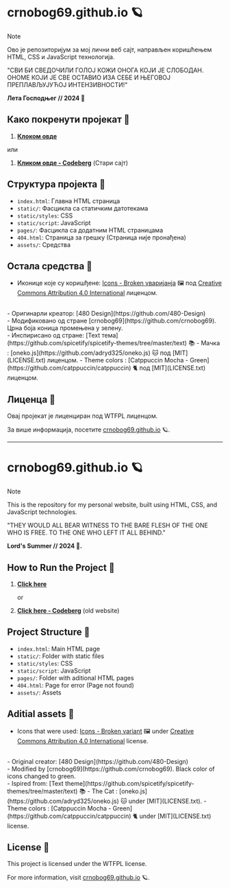 # crnobog69.github.io 🪐


> [!NOTE]
> Ово је репозиторијум за мој лични веб сајт, направљен коришћењем HTML, CSS и JavaScript технологија.

"СВИ БИ СВЕДОЧИЛИ ГОЛОЈ КОЖИ ОНОГА КОЈИ ЈЕ СЛОБОДАН. ОНОМЕ КОЈИ ЈЕ СВЕ ОСТАВИО ИЗА СЕБЕ И ЊЕГОВОЈ ПРЕПЛАВЉУЈУЋОЈ ИНТЕНЗИВНОСТИ!"

**Лета Господњег // 2024 🗼**

## Како покренути пројекат 🚀

1. **[Клоком овде](https://crnobog69.github.io/)**
    
  или

1. **[Кликом овде - Codeberg](https://crnobog.codeberg.page/)** (Стари сајт)

## Структура пројекта 📁

- `index.html`: Главна HTML страница
- `static/`: Фасцикла са статичким датотекама
- `static/styles`: CSS
- `static/script`: JavaScript
- `pages/`: Фасцикла са додатним HTML страницама
- `404.html`: Страница за грешку (Страница није пронађена)
- `assets/`: Средства

## Остала средства 📖 

- Иконице које су коришђене: [Icons - Broken vваријанја](https://github.com/480-Design/Solar-Icon-Set) 🖼️ под [Creative Commons Attribution 4.0 International](LICENSE.md) лиценцом. 
<br>
- Оригинарли креатор: [480 Design](https://github.com/480-Design)
<br>
- Модификовано од стране [crnobog69](https://github.com/crnobog69). Црна боја коница промењена у зелену.
<br>
- Инспирисано од стране: [Text тема](https://github.com/spicetify/spicetify-themes/tree/master/text) 📚
- Мачка : [oneko.js](https://github.com/adryd325/oneko.js)  🐱 под [MIT](LICENSE.txt) лиценцом.
- Theme colors : [Catppuccin Mocha - Green](https://github.com/catppuccin/catppuccin) 🐈 под [MIT](LICENSE.txt) лиценцом.

## Лиценца 📜

Овај пројекат је лиценциран под WTFPL лиценцом.

За више информација, посетите [crnobog69.github.io](https://crnobog69.github.io) 🪐.

---

# crnobog69.github.io 🪐

> [!NOTE]
> This is the repository for my personal website, built using HTML, CSS, and JavaScript technologies.

"THEY WOULD ALL BEAR WITNESS TO THE BARE FLESH OF THE ONE WHO IS FREE. TO THE ONE WHO LEFT IT ALL BEHIND."

**Lord's Summer // 2024 🗼.**

## How to Run the Project 🚀

1. **[Click here](https://crnobog69.github.io/)**
   
   or

1. **[Click here - Codeberg](https://crnobog.codeberg.page/)** (old website)

## Project Structure 📁

- `index.html`: Main HTML page
- `static/`: Folder with static files
- `static/styles`: CSS
- `static/script`: JavaScript
- `pages/`: Folder with aditional HTML pages
- `404.html`: Page for error (Page not found)
- `assets/`: Assets

## Aditial assets 📖

- Icons that were used: [Icons - Broken variant](https://github.com/480-Design/Solar-Icon-Set) 🖼️ under [Creative Commons Attribution 4.0 International](LICENSE.md) license.
<br>
- Original creator: [480 Design](https://github.com/480-Design)
<br>
- Modified by [crnobog69](https://github.com/crnobog69). Black color of icons changed to green.
<br>
- Ispired from: [Text theme](https://github.com/spicetify/spicetify-themes/tree/master/text) 📚
- The Cat : [oneko.js](https://github.com/adryd325/oneko.js) 🐱 under [MIT](LICENSE.txt).
- Theme colors : [Catppuccin Mocha - Green](https://github.com/catppuccin/catppuccin) 🐈 under [MIT](LICENSE.txt) license.

## License 📜

This project is licensed under the WTFPL license.

For more information, visit [crnobog69.github.io](https://crnobog69.github.io) 🪐.
